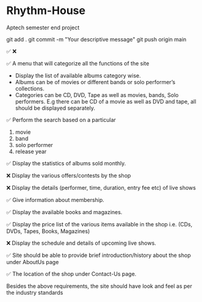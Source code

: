 # Rhythm-House
Aptech semester end project 

git add .
git commit -m "Your descriptive message"
git push origin main



✅ 
❌
<!-- Requirements -->
✅ A menu that will categorize all the functions of the site

<!-- ????????? -->
- Display the list of available albums category wise.
- Albums can be of movies or different bands or solo performer’s collections.
- Categories can be CD, DVD, Tape as well as movies, bands, Solo performers. E.g there can be CD of a movie as well as DVD and tape, all should be displayed separately.
 
✅ Perform the search based on a particular
1. movie
2. band
3. solo performer
4. release year

✅ Display the statistics of albums sold monthly.

❌ Display the various offers/contests by the shop

❌ Display the details (performer, time, duration, entry fee etc) of live shows

✅ Give information about membership.

✅ Display the available books and magazines.

✅ Display the price list of the various items available in the shop i.e. (CDs, DVDs, Tapes, Books, Magazines)

❌ Display the schedule and details of upcoming live shows.

✅ Site should be able to provide brief introduction/history about the shop under AboutUs page

✅ The location of the shop under Contact-Us page.

Besides the above requirements, the site should have look and feel as per the industry standards
